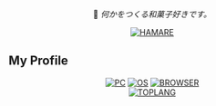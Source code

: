 <div align="center">

🍡 _何かをつくる和菓子好きです。_

[![HAMARE](https://img.shields.io/badge/-hamare-BE1E3E?style=flat&logo=github&logoColor=white)](https://github.com/badges/shields)

</div>

## My Profile
<div align="center">

  [![PC](https://img.shields.io/badge/PC-Celeron-0071C5?style=flat&logo=intel&logoColor=white)](https://github.com/badges/shields)
  [![OS](https://img.shields.io/badge/OS-Windows10-0078D7?style=flat&logo=windows&logoColor=white)](https://github.com/badges/shields)
  [![BROWSER](https://img.shields.io/badge/BROWSER-Firefox-20123A?style=flat&logo=firefoxbrowser&logoColor=white)](https://github.com/badges/shields)<br>
  [![TOPLANG](https://github-readme-stats.vercel.app/api/top-langs/?username=hamare1207&layout=compact&hide_border=true&theme=github_dark)](https://github.com/anuraghazra/github-readme-stats)

</div>
